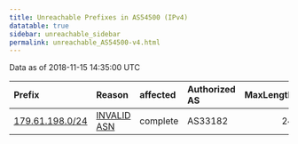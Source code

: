 ```yaml
---
title: Unreachable Prefixes in AS54500 (IPv4)
datatable: true
sidebar: unreachable_sidebar
permalink: unreachable_AS54500-v4.html
---
```


Data as of 2018-11-15 14:35:00 UTC


<div class="datatable-begin"></div>

| Prefix                                                   | Reason                                                                                                 | affected   | Authorized AS   |   MaxLength | Anchor                                         |   unreachable /24s |
|:---------------------------------------------------------|:-------------------------------------------------------------------------------------------------------|:-----------|:----------------|------------:|:-----------------------------------------------|-------------------:|
| [179.61.198.0/24](https://stat.ripe.net/179.61.198.0/24) | [INVALID ASN](https://rpki-validator.ripe.net/announcement-preview?asn=AS54500&prefix=179.61.198.0/24) | complete   | AS33182         |          24 | [LACNIC](unreachable_LACNIC_RPKI_Root-v4.html) |                  1 |

<div class="datatable-end"></div>